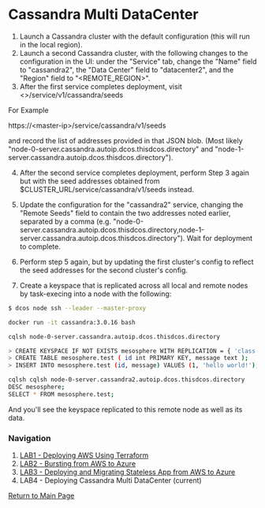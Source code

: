 # Cassandra Multi DataCenter 
1. Launch a Cassandra cluster with the default configuration (this will run in the local region).
2. Launch a second Cassandra cluster, with the following changes to the configuration in the UI: under the "Service" tab, change the "Name" field to "cassandra2", the "Data Center" field to "datacenter2", and the "Region" field to "<REMOTE_REGION>".
3. After the first service completes deployment, visit 
<<Public ELB of the master>>/service/v1/cassandra/seeds

For Example

https://\<master-ip\>/service/cassandra/v1/seeds 

and record the list of addresses provided in that JSON blob. (Most likely "node-0-server.cassandra.autoip.dcos.thisdcos.directory" and "node-1-server.cassandra.autoip.dcos.thisdcos.directory").


4. After the second service completes deployment, perform Step 3 again but with the seed addresses obtained from $CLUSTER_URL/service/cassandra/v1/seeds instead.


5. Update the configuration for the "cassandra2" service, changing the "Remote Seeds" field to contain the two addresses noted earlier, separated by a comma (e.g. "node-0-server.cassandra.autoip.dcos.thisdcos.directory,node-1-server.cassandra.autoip.dcos.thisdcos.directory"). Wait for deployment to complete.


6. Perform step 5 again, but by updating the first cluster's config to reflect the seed addresses for the second cluster's config.

7. Create a keyspace that is replicated across all local and remote nodes by task-execing into a node with the following:

```bash
$ dcos node ssh --leader --master-proxy
```

```bash
docker run -it cassandra:3.0.16 bash
```

```bash
cqlsh node-0-server.cassandra.autoip.dcos.thisdcos.directory
```

```bash
> CREATE KEYSPACE IF NOT EXISTS mesosphere WITH REPLICATION = { 'class' : 'NetworkTopologyStrategy', 'datacenter1' : 3, 'datacenter2': 3 };
> CREATE TABLE mesosphere.test ( id int PRIMARY KEY, message text );
> INSERT INTO mesosphere.test (id, message) VALUES (1, 'hello world!');
```

```bash
cqlsh cqlsh node-0-server.cassandra2.autoip.dcos.thisdcos.directory
DESC mesosphere;
SELECT * FROM mesosphere.test;
```

And you'll see the keyspace replicated to this remote node as well as its data.

### Navigation

1. [LAB1 - Deploying AWS Using Terraform](./lab-1-deploying-hybrid-cluster.md)
2. [LAB2 - Bursting from AWS to Azure](./lab-2-bursting-from-aws-to-azure.md)
3. [LAB3 - Deploying and Migrating Stateless App from AWS to Azure](./lab-3-deploying-and-migrating-stateless-app.md)
4. LAB4 - Deploying Cassandra Multi DataCenter (current)

[Return to Main Page](../README.md)
